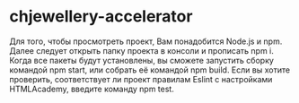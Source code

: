 # chjewellery-accelerator

Для того, чтобы просмотреть проект, Вам понадобится Node.js и npm.
Далее следует открыть папку проекта в консоли и прописать npm i.
Когда все пакеты будут установлены, вы сможете запустить сборку командой npm start, или собрать её командой npm build.
Если вы хотите проверить, соответствует ли проект правилам Eslint с настройками HTMLAcademy, введите команду npm test.
